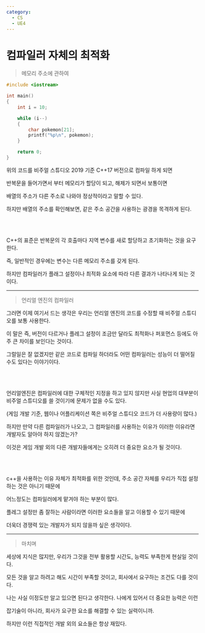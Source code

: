 ```yaml
---
category:
  - CS
  - UE4
---
```


# 컴파일러 자체의 최적화

> 메모리 주소에 관하여

```c++
#include <iostream>

int main()
{
    int i = 10;

    while (i--)
    {
        char pokemon[21];
        printf("%p\n", pokemon);
    }

    return 0;
}
```

위의 코드를 비주얼 스튜디오 2019 기준 C++17 버전으로 컴파일 하게 되면   

반복문을 들어가면서 부터 메모리가 할당이 되고, 해제가 되면서 보통이면   

배열의 주소가 다른 주소로 나와야 정상적이라고 말할 수 있다.   

하지만 배열의 주소를 확인해보면, 같은 주소 공간을 사용하는 광경을 목격하게 된다.   

<br/><br/>

C++의 표준은 반복문의 각 호출마다 지역 변수를 새로 할당하고 초기화하는 것을 요구한다.  

즉, 일반적인 경우에는 변수는 다른 메모리 주소를 갖게 된다.   

하지만 컴파일러가 플래그 설정이나 최적화 요소에 따라 다른 결과가 나타나게 되는 것이다.   

***

> 언리얼 엔진의 컴파일러

그러면 이제 여기서 드는 생각은 우리는 언리얼 엔진의 코드를 수정할 때 비주얼 스튜디오를 보통 사용한다.   

이 말은 즉, 버전이 다르거나 플레그 설정이 조금만 달라도 최적화나 퍼포먼스 등에도 아주 큰 차이를 보인다는 것이다.   

그럴일은 잘 없겠지만 같은 코드로 컴파일 하더라도 어떤 컴파일러는 성능이 더 떨어질 수도 있다는 이야기이다.   

<br/><br/>


언리얼엔진은 컴파일러에 대한 구체적인 지정을 하고 있지 않지만 사실 현업의 대부분이 비주얼 스튜디오를 쓸 것이기에 문제가 없을 수도 있다.

(게임 개발 기준, 웹이나 어플리케이션 쪽은 비주얼 스튜디오 코드가 더 사용량이 많다.)   

하지만 만약 다른 컴파일러가 나오고, 그 컴파일러를 사용하는 이유가 이러한 이유라면 개발자도 알아야 하지 않겠는가?   

이것은 게임 개발 외의 다른 개발자들에게는 오히려 더 중요한 요소가 될 것이다.   

<br/><br/>

c++을 사용하는 이유 자체가 최적화를 위한 것인데, 주소 공간 자체를 우리가 직접 설정하는 것은 아니기 때문에   

어느정도는 컴파일러에게 맡겨야 하는 부분이 많다.   

플레그 설정만 좀 잘하는 사람이라면 이러한 요소들을 알고 이용할 수 있기 때문에   

더욱더 경쟁력 있는 개발자가 되지 않을까 싶은 생각이다.   

***

> 마치며

세상에 지식은 많지만, 우리가 그것을 전부 활용할 시간도, 능력도 부족한게 현실일 것이다.   

모든 것을 알고 하려고 해도 시간이 부족할 것이고, 회사에서 요구하는 조건도 다를 것이다.   

나는 사실 이정도만 알고 있으면 된다고 생각한다. 나에게 있어서 더 중요한 능력은 이런   

잡기술이 아니라, 회사가 요구한 요소를 해결할 수 있는 실력이니까.   

하지만 이런 직접적인 개발 외의 요소들은 항상 재밌다.